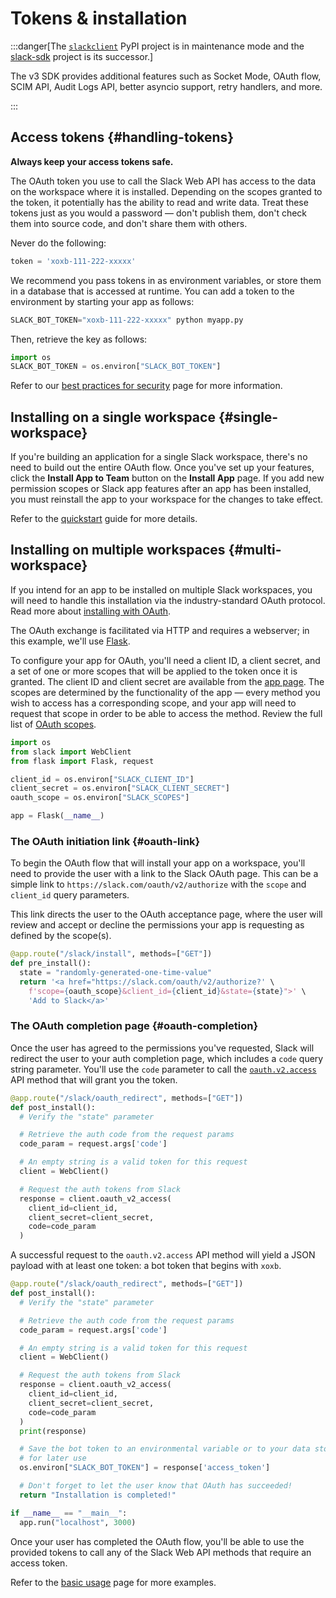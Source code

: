 # Tokens & installation

:::danger[The [`slackclient`](https://pypi.org/project/slackclient/) PyPI project is in maintenance mode and the [slack-sdk](https://pypi.org/project/slack-sdk/) project is its successor.] 

The v3 SDK provides additional features such as Socket Mode, OAuth flow, SCIM API, Audit Logs API, better asyncio support, retry handlers, and more.

:::

## Access tokens {#handling-tokens}

**Always keep your access tokens safe.**

The OAuth token you use to call the Slack Web API has access to the data on the workspace where it is installed. Depending on the scopes granted to the token, it potentially has the ability to read and write data. Treat these tokens just as you would a password — don't publish them, don't check them into source code, and don't share them with others.

Never do the following:

``` python
token = 'xoxb-111-222-xxxxx'
```

We recommend you pass tokens in as environment variables, or store them in a database that is accessed at runtime. You can add a token to the environment by starting your app as follows:

``` python
SLACK_BOT_TOKEN="xoxb-111-222-xxxxx" python myapp.py
```

Then, retrieve the key as follows:

``` python
import os
SLACK_BOT_TOKEN = os.environ["SLACK_BOT_TOKEN"]
```

Refer to our [best practices for security](/authentication/best-practices-for-security) page for more information.

## Installing on a single workspace {#single-workspace}

If you're building an application for a single Slack workspace, there's no need to build out the entire OAuth flow. Once you've set up your features, click the **Install App to Team** button on the **Install App** page. If you add new permission scopes or Slack app features after an app has been installed, you must reinstall the app to your workspace for the changes to take effect.

Refer to the [quickstart](/quickstart) guide for more details.

## Installing on multiple workspaces {#multi-workspace}

If you intend for an app to be installed on multiple Slack workspaces, you will need to handle this installation via the industry-standard OAuth protocol. Read more about [installing with OAuth](/authentication/installing-with-oauth).

The OAuth exchange is facilitated via HTTP and requires a webserver; in this example, we'll use [Flask](https://flask.palletsprojects.com/).

To configure your app for OAuth, you'll need a client ID, a client secret, and a set of one or more scopes that will be applied to the token once it is granted. The client ID and client secret are available from the [app page](https://api.slack.com/apps). The scopes are determined by the functionality of the app — every method you wish to access has a corresponding scope, and your app will need to request that scope in order to be able to access the method. Review the full list of [OAuth scopes](/reference/scopes).

``` python
import os
from slack import WebClient
from flask import Flask, request

client_id = os.environ["SLACK_CLIENT_ID"]
client_secret = os.environ["SLACK_CLIENT_SECRET"]
oauth_scope = os.environ["SLACK_SCOPES"]

app = Flask(__name__)
```

### The OAuth initiation link {#oauth-link}

To begin the OAuth flow that will install your app on a workspace, you'll need to provide the user with a link to the Slack OAuth page. This can be a simple link to `https://slack.com/oauth/v2/authorize` with the
`scope` and `client_id` query parameters.

This link directs the user to the OAuth acceptance page, where the user will review and accept or decline the permissions your app is requesting as defined by the scope(s).

``` python
@app.route("/slack/install", methods=["GET"])
def pre_install():
  state = "randomly-generated-one-time-value"
  return '<a href="https://slack.com/oauth/v2/authorize?' \
    f'scope={oauth_scope}&client_id={client_id}&state={state}">' \
    'Add to Slack</a>'
```

### The OAuth completion page {#oauth-completion}

Once the user has agreed to the permissions you've requested, Slack will redirect the user to your auth completion page, which includes a `code` query string parameter. You'll use the `code` parameter to call the [`oauth.v2.access`](/reference/methods/oauth.v2.access) API method that will grant you the token.

``` python
@app.route("/slack/oauth_redirect", methods=["GET"])
def post_install():
  # Verify the "state" parameter

  # Retrieve the auth code from the request params
  code_param = request.args['code']

  # An empty string is a valid token for this request
  client = WebClient()

  # Request the auth tokens from Slack
  response = client.oauth_v2_access(
    client_id=client_id,
    client_secret=client_secret,
    code=code_param
  )
```

A successful request to the `oauth.v2.access` API method will yield a JSON payload with at least one token: a bot token that begins with `xoxb`.

``` python
@app.route("/slack/oauth_redirect", methods=["GET"])
def post_install():
  # Verify the "state" parameter

  # Retrieve the auth code from the request params
  code_param = request.args['code']

  # An empty string is a valid token for this request
  client = WebClient()

  # Request the auth tokens from Slack
  response = client.oauth_v2_access(
    client_id=client_id,
    client_secret=client_secret,
    code=code_param
  )
  print(response)

  # Save the bot token to an environmental variable or to your data store
  # for later use
  os.environ["SLACK_BOT_TOKEN"] = response['access_token']

  # Don't forget to let the user know that OAuth has succeeded!
  return "Installation is completed!"

if __name__ == "__main__":
  app.run("localhost", 3000)
```

Once your user has completed the OAuth flow, you'll be able to use the provided tokens to call any of the Slack Web API methods that require an access token.

Refer to the [basic usage](https://tools.slack.dev/python-slack-sdk/legacy/basic_usage) page for more examples.

